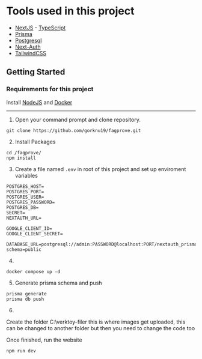 # Tools used in this project

- [NextJS](https://nextjs.org) - [TypeScript](https://www.typescriptlang.org)
- [Prisma](https://www.prisma.io)
- [Postgresql](https://www.postgresql.org)
- [Next-Auth](https://next-auth.js.org)
- [TailwindCSS](https://tailwindcss.com)


## Getting Started

### Requirements for this project
Install [NodeJS](https://nodejs.org/en/download) and [Docker](https://www.docker.com)


___
1. Open your command prompt and clone repository.
```
git clone https://github.com/gorknu19/fagprove.git
```

2. Install Packages
```
cd /fagprove/
npm install
```

3. Create a file named `.env` in root of this project and set up enviroment variables
```
POSTGRES_HOST=
POSTGRES_PORT=
POSTGRES_USER=
POSTGRES_PASSWORD=
POSTGRES_DB=
SECRET=
NEXTAUTH_URL=

GOOGLE_CLIENT_ID=
GOOGLE_CLIENT_SECRET= 

DATABASE_URL=postgresql://admin:PASSWORD@localhost:PORT/nextauth_prisma?schema=public
```
4.
```
docker compose up -d

```

5. Generate prisma schema and push
```
prisma generate
prisma db push
```

6. 

Create the folder  C:\\verktoy-filer this is where images get uploaded, this can be changed to another folder but then you need to change the code too

Once finished, run the website
```
npm run dev
```
